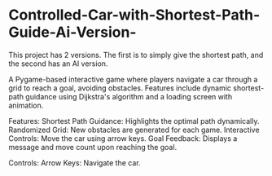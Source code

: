 # Controlled-Car-with-Shortest-Path-Guide-Ai-Version-
This project has 2 versions. The first is to simply give the shortest path, and the second has an AI version. 

A Pygame-based interactive game where players navigate a car through a grid to reach a goal, avoiding obstacles. Features include dynamic shortest-path guidance using Dijkstra's algorithm and a loading screen with animation.

Features:
Shortest Path Guidance: Highlights the optimal path dynamically.
Randomized Grid: New obstacles are generated for each game.
Interactive Controls: Move the car using arrow keys.
Goal Feedback: Displays a message and move count upon reaching the goal.

Controls:
Arrow Keys: Navigate the car.
